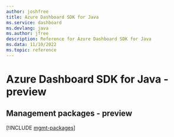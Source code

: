 ```yaml
---
author: joshfree
title: Azure Dashboard SDK for Java
ms.service: dashboard
ms.devlang: java
ms.author: jfree
description: Reference for Azure Dashboard SDK for Java
ms.data: 11/10/2022
ms.topic: reference
---
```

# Azure Dashboard SDK for Java - preview

## Management packages - preview
[!INCLUDE [mgmt-packages](dashboard-mgmt-index.md)]